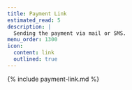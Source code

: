 ```yaml
---
title: Payment Link
estimated_read: 5
description: |
  Sending the payment via mail or SMS.
menu_order: 1300
icon:
  content: link
  outlined: true
---
```


{% include payment-link.md %}
